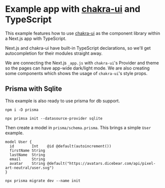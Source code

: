 # Example app with [chakra-ui](https://github.com/chakra-ui/chakra-ui) and TypeScript

This example features how to use [chakra-ui](https://github.com/chakra-ui/chakra-ui) as the component library within a Next.js app with TypeScript.

Next.js and chakra-ui have built-in TypeScript declarations, so we'll get autocompletion for their modules straight away.

We are connecting the Next.js `_app.js` with `chakra-ui`'s Provider and theme so the pages can have app-wide dark/light mode. We are also creating some components which shows the usage of `chakra-ui`'s style props.

## Prisma with Sqlite

This example is also ready to use prisma for db support.

```
npm i -D prisma
```

```
npx primsa init --datasource-provider sqlite
```

Then create a model in `prisma/schema.prisma`. This brings a simple `User` example.

```prisma
model User {
  id        Int    @id @default(autoincrement())
  firstName String
  lastName  String
  email     String
  avatar    String @default("https://avatars.dicebear.com/api/pixel-art-neutral/user.svg")
}
```

```
npx prisma migrate dev --name init
```